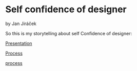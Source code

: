 # Self confidence of designer

by Jan Jiráček

So this is my storytelling about self Confidence of designer:

 <a href="images/Jiracek–slides.pdf">Presentation</a>

<a href="process.md">Process</a>

[process](process.md)
